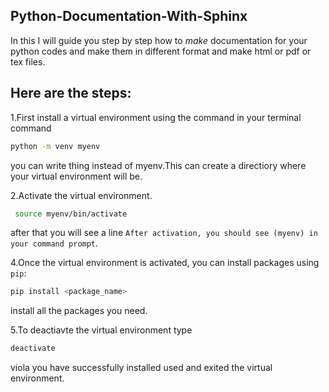 ## Python-Documentation-With-Sphinx
In this I will guide you step by step how to *make* documentation for your python codes and make them in different format and make html or pdf or tex files.

## Here are the steps:

1.First install a virtual environment using the command in your terminal command

```bash
python -m venv myenv

```
you can write thing instead of myenv.This can create a directiory where your virtual environment will be.

2.Activate the virtual environment.

```bash
 source myenv/bin/activate
```

after that you will see a line `After activation, you should see (myenv) in your command prompt`.

4.Once the virtual environment is activated, you can install packages using `pip`:
```bash
pip install <package_name>
```
install all the packages you need.

5.To deactiavte the virtual environment type
```bash
deactivate
```
viola you have successfully installed used and exited the virtual environment.
